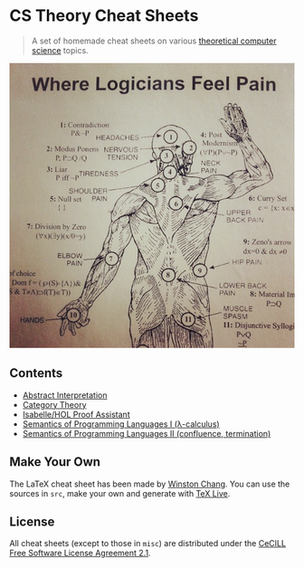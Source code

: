 CS Theory Cheat Sheets 
===========

> A set of homemade cheat sheets on various [theoretical computer science](http://www.euclideanspace.com/software/computation/theory/index.htm) topics.

!["Extracted from Instagram @consequently](img/11143026_1418693258448378_497785201_n.jpg "Extracted from Instagram @consequently")

Contents
-------------------

* [Abstract Interpretation](output/abstract_interpretation_refcard.pdf)
* [Category Theory](output/category_theory_refcard.pdf)
* [Isabelle/HOL Proof Assistant](output/isabelle_hol_refcard.pdf)
* [Semantics of Programming Languages I (λ-calculus)]()
* [Semantics of Programming Languages II (confluence, termination)]()

Make Your Own
-------------------

The LaTeX cheat sheet has been made by [Winston Chang](http://www.stdout.org/~winston/latex). You can use the sources in `src`, make your own and generate with [TeX Live](https://www.tug.org/texlive/).


License
-------------------

All cheat sheets (except to those in `misc`) are distributed under the [CeCILL Free Software License Agreement 2.1](LICENSE).
